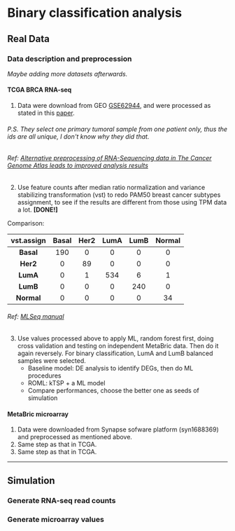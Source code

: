 # Binary classification analysis


## Real Data
### Data description and preprocession

_Maybe adding more datasets afterwards._

#### TCGA BRCA RNA-seq

1. Data were download from GEO [GSE62944](https://www.ncbi.nlm.nih.gov/geo/query/acc.cgi?acc=GSE62944), 
and were processed as stated in this [paper](https://www.nature.com/articles/s41598-018-25357-0).

###### P.S. They select one primary tumoral sample from one patient only, thus the ids are all unique, I don't know why they did that.
###### Ref: [Alternative preprocessing of RNA-Sequencing data in The Cancer Genome Atlas leads to improved analysis results](https://academic.oup.com/bioinformatics/article/31/22/3666/240143)

2. Use feature counts after median ratio normalization and variance stabilizing transformation (vst) to redo PAM50 breast cancer subtypes assignment, to see if the results are different from those using TPM data a lot. __[DONE!]__

Comparison:


|vst.assign| Basal | Her2 | LumA | LumB| Normal |
|:--------:|:-----:|:----:|:----:|:---:|:------:|
|__Basal__ |190    |0     |0     |0    |0       |
|__Her2__  |0      |89    |0     |0    |0       |
|__LumA__  |0      |1     |534   |6    |1       |
|__LumB__  |0      |0     |0     |240  |0       |
|__Normal__|0      |0     |0     |0    |34      |


###### Ref: [MLSeq manual](https://bioconductor.org/packages/release/bioc/vignettes/MLSeq/inst/doc/MLSeq.pdf)

3. Use values processed above to apply ML, random forest first, doing cross validation and testing on independent MetaBric data. Then do it again reversely.
For binary classification, LumA and LumB balanced samples were selected.
    - Baseline model: DE analysis to identify DEGs, then do ML procedures
    - ROML: kTSP + a ML model
    - Compare performances, choose the better one as seeds of simulation
    
#### MetaBric microarray

1. Data were downloaded from Synapse sofware platform (syn1688369) and preprocessed as mentioned above.
2. Same step as that in TCGA.
3. Same step as that in TCGA.


---

## Simulation

### Generate RNA-seq read counts



### Generate microarray values




